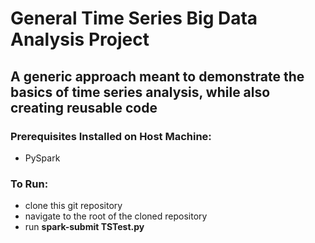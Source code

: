 # General Time Series Big Data Analysis Project
## A generic approach meant to demonstrate the basics of time series analysis, while also creating reusable code

### Prerequisites Installed on Host Machine:
- PySpark

### To Run:
- clone this git repository
- navigate to the root of the cloned repository
- run **spark-submit TSTest.py**
